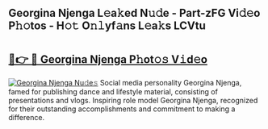 ## Georgina Njenga L𝚎a𝚔ed N𝚞𝚍e - Part-zFG Vi𝚍𝚎o P𝚑𝚘tos - H𝚘𝚝 O𝚗𝚕yf𝚊ns L𝚎a𝚔s LCVtu

# <h2><a href="http://kf66t6b.oniu.top/?m=Georgina+Njenga">🔗👉 🔴 Georgina Njenga P𝚑ot𝚘𝚜 V𝚒d𝚎o</a></h2>

[![Georgina Njenga Nu𝚍e𝚜](https://i.imgur.com/0qMVB7G.gif)](http://kf66t6b.oniu.top/?m=Georgina+Njenga)
Social media personality Georgina Njenga, famed for publishing dance and lifestyle material, consisting of presentations and vlogs. Inspiring role model Georgina Njenga, recognized for their outstanding accomplishments and commitment to making a difference.  
